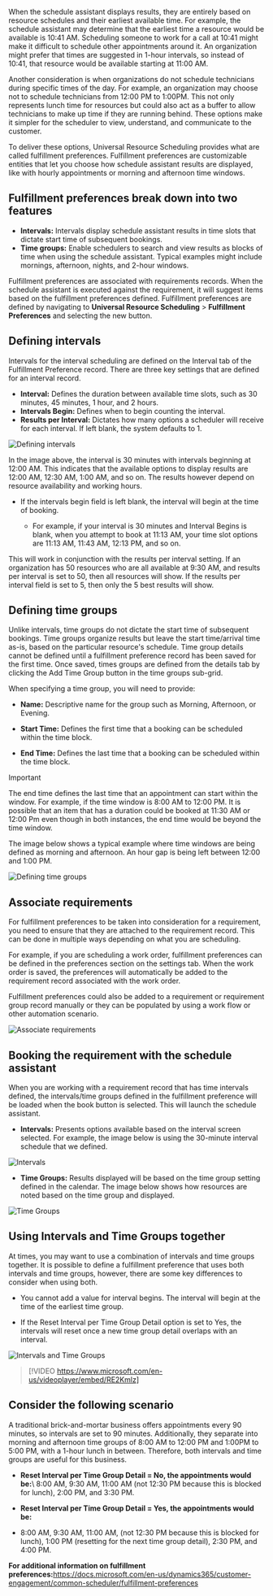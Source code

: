 When the schedule assistant displays results, they are entirely based on resource schedules and their earliest available time. For example, the schedule assistant may determine that the earliest time a resource would be available is 10:41 AM. Scheduling someone to work for a call at 10:41 might make it difficult to schedule other appointments around it. An organization might prefer that times are suggested in 1-hour intervals, so instead of 10:41, that resource would be available starting at 11:00 AM.

Another consideration is when organizations do not schedule technicians during specific times of the day. For example, an organization may choose not to schedule technicians from 12:00 PM to 1:00PM. This not only represents lunch time for resources but could also act as a buffer to allow technicians to make up time if they are running behind. These options make it simpler for the scheduler to view, understand, and communicate to the customer.

To deliver these options, Universal Resource Scheduling provides what are called fulfillment preferences. Fulfillment preferences are customizable entities that let you choose how schedule assistant results are displayed, like with hourly appointments or morning and afternoon time windows.

## Fulfillment preferences break down into two features

-   **Intervals:** Intervals display schedule assistant results in time slots that dictate start time of subsequent bookings.
-   **Time groups:** Enable schedulers to search and view results as blocks of time when using the schedule assistant. Typical examples might include mornings, afternoon, nights, and 2-hour windows.

Fulfillment preferences are associated with requirements records. When the schedule assistant is executed against the requirement, it will suggest items based on the fulfillment preferences defined. Fulfillment preferences are defined by navigating to **Universal Resource Scheduling** \> **Fulfillment Preferences** and selecting the new button.

## Defining intervals

Intervals for the interval scheduling are defined on the Interval tab of the Fulfillment Preference record. There are three key settings that are defined for an interval record.

-   **Interval:** Defines the duration between available time slots, such as 30 minutes, 45 minutes, 1 hour, and 2 hours. 
-   **Intervals Begin:** Defines when to begin counting the interval.
-   **Results per Interval:** Dictates how many options a scheduler will receive for each interval. If left blank, the system defaults to 1.


![Defining intervals](../media/rso-unit-3-1.png)

In the image above, the interval is 30 minutes with intervals beginning at 12:00 AM. This indicates that the available options to display results are 12:00 AM, 12:30 AM, 1:00 AM, and so on. The results however depend on resource availability and working hours.

-   If the intervals begin field is left blank, the interval will begin at the time of booking.

    -   For example, if your interval is 30 minutes and Interval Begins is blank, when you attempt to book at 11:13 AM, your time slot options are 11:13 AM, 11:43 AM, 12:13 PM, and so on.

This will work in conjunction with the results per interval setting. If an organization has 50 resources who are all available at 9:30 AM, and results per interval is set to 50, then all resources will show. If the results per interval field is set to 5, then only the 5 best results will show.

## Defining time groups

Unlike intervals, time groups do not dictate the start time of subsequent bookings. Time groups organize results but leave the start time/arrival time as-is, based on the particular resource\'s schedule. Time group details cannot be defined until a fulfillment preference record has been saved for the first time. Once saved, times groups are defined from the details tab by clicking the Add Time Group button in the time groups sub-grid.

When specifying a time group, you will need to provide:

-   **Name:** Descriptive name for the group such as Morning, Afternoon, or Evening.
-   **Start Time:** Defines the first time that a booking can be scheduled within the time block.

-   **End Time:** Defines the last time that a booking can be scheduled within the time block.

> [!Important]
> The end time defines the last time that an appointment can start within the window. For example, if the time window is 8:00 AM to 12:00 PM. It is possible that an item that has a duration could be booked at 11:30 AM or 12:00 Pm even though in both instances, the end time would be beyond the time window. 

The image below shows a typical example where time windows are being defined as morning and afternoon. An hour gap is being left between 12:00 and 1:00 PM.

![Defining time groups](../media/rso-unit-3-2.png)

## Associate requirements

For fulfillment preferences to be taken into consideration for a requirement, you need to ensure that they are attached to the requirement record. This can be done in multiple ways depending on what you are scheduling.

For example, if you are scheduling a work order, fulfillment preferences can be defined in the preferences section on the settings tab. When the work order is saved, the preferences will automatically be added to the requirement record associated with the work order.

Fulfillment preferences could also be added to a requirement or requirement group record manually or they can be populated by using a work flow or other automation scenario. 

![Associate requirements](../media/rso-unit-3-3.png)

## Booking the requirement with the schedule assistant

When you are working with a requirement record that has time intervals defined, the intervals/time groups defined in the fulfillment preference will be loaded when the book button is selected. This will launch the schedule assistant.

-   **Intervals:** Presents options available based on the interval screen selected. For example, the image below is using the 30-minute interval schedule that we defined.

![Intervals](../media/rso-unit-3-4.png)

-   **Time Groups:** Results displayed will be based on the time group setting defined in the calendar. The image below shows how resources are noted based on the time group and displayed.

![Time Groups](../media/rso-unit-3-5.png)

## Using Intervals and Time Groups together

At times, you may want to use a combination of intervals and time groups together. It is possible to define a fulfillment preference that uses both intervals and time groups, however, there are some key differences to consider when using both.

-   You cannot add a value for interval begins. The interval will begin at the time of the earliest time group.

-   If the Reset Interval per Time Group Detail option is set to Yes, the intervals will reset once a new time group detail overlaps with an interval.

![Intervals and Time Groups](../media/rso-unit-3-6.png)

> [!VIDEO https://www.microsoft.com/en-us/videoplayer/embed/RE2Kmlz]

## Consider the following scenario

A traditional brick-and-mortar business offers appointments every 90 minutes, so intervals are set to 90 minutes. Additionally, they separate into morning and afternoon time groups of 8:00 AM to 12:00 PM and 1:00PM
to 5:00 PM, with a 1-hour lunch in between. Therefore, both intervals
and time groups are useful for this business.

-   **Reset Interval per Time Group Detail = No, the appointments would be:**\ 8:00 AM, 9:30 AM, 11:00 AM (not 12:30 PM because this is blocked for lunch), 2:00 PM, and 3:30 PM.

-   **Reset Interval per Time Group Detail = Yes, the appointments would be:**

-   8:00 AM, 9:30 AM, 11:00 AM, (not 12:30 PM because this is blocked for lunch), 1:00 PM (resetting for the next time group detail), 2:30 PM, and 4:00 PM.

**For additional information on fulfillment preferences:**<https://docs.microsoft.com/en-us/dynamics365/customer-engagement/common-scheduler/fulfillment-preferences>
